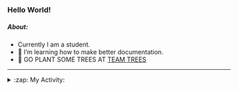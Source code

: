 ### Hello World!

##### About:
- Currently I am a student.
- 🌱 I’m learning how to make better documentation.
- 🌱 GO PLANT SOME TREES AT [TEAM TREES](https://teamtrees.org/)

---
<details>
  <summary>:zap: My Activity:</summary>
  
<!--START_SECTION:waka-->
![Code Time](http://img.shields.io/badge/Code%20Time-1%2C112%20hrs%201%20min-blue)

**I'm a Night 🦉** 

```text
🌞 Morning                1414 commits        ██░░░░░░░░░░░░░░░░░░░░░░░   09.24 % 
🌆 Daytime                5255 commits        █████████░░░░░░░░░░░░░░░░   34.34 % 
🌃 Evening                4444 commits        ███████░░░░░░░░░░░░░░░░░░   29.04 % 
🌙 Night                  4191 commits        ███████░░░░░░░░░░░░░░░░░░   27.38 % 
```
📅 **I'm Most Productive on Wednesday** 

```text
Monday                   2312 commits        ████░░░░░░░░░░░░░░░░░░░░░   15.11 % 
Tuesday                  1870 commits        ███░░░░░░░░░░░░░░░░░░░░░░   12.22 % 
Wednesday                3586 commits        ██████░░░░░░░░░░░░░░░░░░░   23.43 % 
Thursday                 1969 commits        ███░░░░░░░░░░░░░░░░░░░░░░   12.87 % 
Friday                   1525 commits        ██░░░░░░░░░░░░░░░░░░░░░░░   09.96 % 
Saturday                 1377 commits        ██░░░░░░░░░░░░░░░░░░░░░░░   09.00 % 
Sunday                   2665 commits        ████░░░░░░░░░░░░░░░░░░░░░   17.41 % 
```


📊 **This Week I Spent My Time On** 

```text
🔥 Editors: 
VS Code                  11 hrs 41 mins      █████████████████████████   100.00 % 

🐱‍💻 Projects: 
praise                   6 hrs 3 mins        █████████████░░░░░░░░░░░░   51.81 % 
CSF22                    2 hrs 49 mins       ██████░░░░░░░░░░░░░░░░░░░   24.15 % 
skillgraff               2 hrs 48 mins       ██████░░░░░░░░░░░░░░░░░░░   24.02 % 
ai                       0 secs              ░░░░░░░░░░░░░░░░░░░░░░░░░   00.02 % 
```


 Last Updated on 20/04/2023 21:08:12 UTC
<!--END_SECTION:waka-->
</details>
